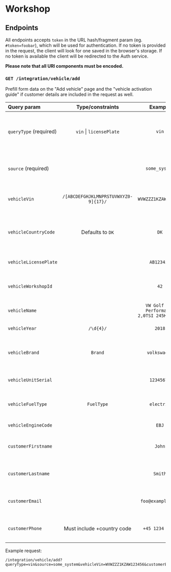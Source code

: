 # Workshop

## Endpoints

All endpoints accepts `token` in the URL hash/fragment param (eg. `#token=foobar`), which will be used for authentication. If no token is provided in the request, the client will look for one saved in the browser's storage. If no token is available the client will be redirected to the Auth service.

**Please note that all URI components must be encoded.**

### `GET /integration/vehicle/add`

Prefill form data on the "Add vehicle" page and the "vehicle activation guide" if customer details are included in the request as well.

| Query param            |           Type/constraints           |                   Example                   | Description                                                                                                                                       |
| :--------------------- | :----------------------------------: | :-----------------------------------------: | :------------------------------------------------------------------------------------------------------------------------------------------------ |
| `queryType` (required) |       `vin` \| `licensePlate`        |                    `vin`                    | Whether to add a vehicle based on its `vin` or `licensePlate`. Different forms will be shown.                                                     |
| `source`   (required)  |                                      |                `some_system`                | Where the vehicle details came from, works similarly to a browser User Agent.                                                                     |
| `vehicleVin`           | `/[ABCDEFGHJKLMNPRSTUVWXYZ0-9]{17}/` |             `WVWZZZ1KZAW123456`             | The chassis number/vin of the vehicle being added.                                                                                                |
| `vehicleCountryCode`   |           Defaults to `DK`           |                    `DK`                     | Two letter country code. Get [list of supported codes](https://api.connectedcars.io/graphql/graphiql/) from the API's `addressCountryCode` query. |
| `vehicleLicensePlate`  |                                      |                 `AB123456`                  | The license plate of the vehicle being added.                                                                                                     |
| `vehicleWorkshopId`    |                                      |                    `42`                     | The workshop ID of the vehicle should be added to.                                                                                                |
| `vehicleName`          |                                      | `VW Golf GTI Performance 2,0TSI 245HK DSG7` | The vheicle's full name, including model description.                                                                                             |
| `vehicleYear`          |              `/\d{4}/`               |                   `2018`                    | The production year of the vehicle.                                                                                                               |
| `vehicleBrand`         |               `Brand`                |                `volkswagen`                 | The vehicle brand/make, get [list of supported brands](https://api.connectedcars.io/graphql/graphiql/) from the API's `Brand` type.               |
| `vehicleUnitSerial`    |                                      |                 `12345678`                  | The serial number of the unit in the vehicle.                                                                                                     |
| `vehicleFuelType`      |             `FuelType`               |                 `electric`                  | The vehicle's fuel type, whether it's gasoline, diesel, electric, or similar.                                                                     |
| `vehicleEngineCode`    |                                      |                   `EBJ`                     | The vehicle's engine code.                                                                                                                        |
| `customerFirstname`    |                                      |                   `John`                    | First name of the customer being added to the vehicle.                                                                                            |
| `customerLastname`     |                                      |                   `Smith`                   | Last name of the customer being added to the vehicle.                                                                                             |
| `customerEmail`        |                                      |              `foo@example.com`              | Email address of the customer being added to the vehicle.                                                                                         |
| `customerPhone`        |      Must include +country code      |               `+45 1234 5678`               | Phone number of the customer being added to the vehicle.                                                                                          |

Example request:

```
/integration/vehicle/add?queryType=vin&source=some_system&vehicleVin=WVWZZZ1KZAW123456&customerEmail=johnsmith%40example.com
```
